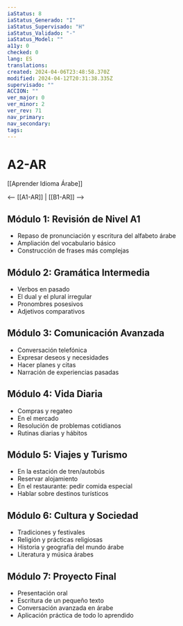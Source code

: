 ```yaml
---
iaStatus: 8
iaStatus_Generado: "I"
iaStatus_Supervisado: "H"
iaStatus_Validado: "-"
iaStatus_Model: ""
a11y: 0
checked: 0
lang: ES
translations: 
created: 2024-04-06T23:48:58.370Z
modified: 2024-04-12T20:31:38.335Z
supervisado: ""
ACCION: ""
ver_major: 0
ver_minor: 2
ver_rev: 71
nav_primary: 
nav_secondary: 
tags:
---
```

# A2-AR

[[Aprender Idioma Árabe]]

<-- [[A1-AR]] | [[B1-AR]] -->

## Módulo 1: Revisión de Nivel A1

- Repaso de pronunciación y escritura del alfabeto árabe
- Ampliación del vocabulario básico
- Construcción de frases más complejas

## Módulo 2: Gramática Intermedia

- Verbos en pasado
- El dual y el plural irregular
- Pronombres posesivos
- Adjetivos comparativos

## Módulo 3: Comunicación Avanzada

- Conversación telefónica
- Expresar deseos y necesidades
- Hacer planes y citas
- Narración de experiencias pasadas

## Módulo 4: Vida Diaria

- Compras y regateo
- En el mercado
- Resolución de problemas cotidianos
- Rutinas diarias y hábitos

## Módulo 5: Viajes y Turismo

- En la estación de tren/autobús
- Reservar alojamiento
- En el restaurante: pedir comida especial
- Hablar sobre destinos turísticos

## Módulo 6: Cultura y Sociedad

- Tradiciones y festivales
- Religión y prácticas religiosas
- Historia y geografía del mundo árabe
- Literatura y música árabes

## Módulo 7: Proyecto Final

- Presentación oral
- Escritura de un pequeño texto
- Conversación avanzada en árabe
- Aplicación práctica de todo lo aprendido

